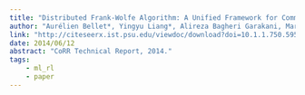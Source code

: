 ```yaml
---
title: "Distributed Frank-Wolfe Algorithm: A Unified Framework for Communication-Efficient Sparse Learning"
author: "Aurélien Bellet*, Yingyu Liang*, Alireza Bagheri Garakani, Maria-Florina Balcan, Fei Sha"
link: "http://citeseerx.ist.psu.edu/viewdoc/download?doi=10.1.1.750.5951&rep=rep1&type=pdf"
date: 2014/06/12
abstract: "CoRR Technical Report, 2014."
tags:
    - ml_rl
    - paper
---
```

